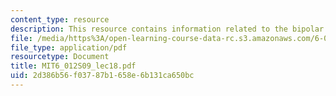 ```yaml
---
content_type: resource
description: This resource contains information related to the bipolar junction transistor.
file: /media/https%3A/open-learning-course-data-rc.s3.amazonaws.com/6-012-microelectronic-devices-and-circuits-spring-2009/2d386b56f03787b1658e6b131ca650bc_MIT6_012S09_lec18.pdf
file_type: application/pdf
resourcetype: Document
title: MIT6_012S09_lec18.pdf
uid: 2d386b56-f037-87b1-658e-6b131ca650bc
---
```


